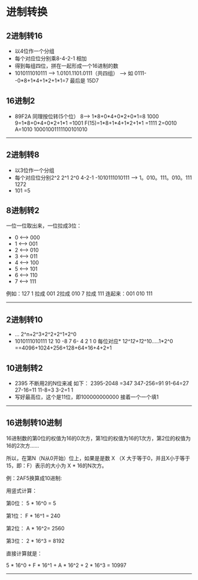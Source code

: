 # 进制转换

## 2进制转16
- 以4位作一个分组
- 每个对应位分别乘8-4-2-1 相加
- 得到每组四位，拼在一起形成一个16进制的数
- 1010111010111 --> 1.0101.1101.0111（共四组） --> 如 0111--0\*8+1\*4+1\*2+1\*1=7 最后是 15D7

## 16进制2
- 89F2A 同理按位转(5个位） 8--> 1\*8+0\*4+0\*2+0\*1=8 1000  9=1\*8+0\*4+0\*2+1\*1 =1001 F(15)=1\*8+1\*4+1\*2+1\*1 =1111 2=0010 A=1010 10001001111100101010

------------------------------------------------------------------------
## 2进制转8
- 以3位作一个分组
- 每个对应位分别2^2 2^1 2^0  4-2-1
-1010111010111 --> 1。010。111。010。111 1272
- 101 =5

## 8进制转2

一位一位取出来，一位拉成3位：
 - 0 <--> 000
 - 1 <--> 001
 - 2 <--> 010
 - 3 <--> 011
 - 4 <--> 100
 - 5 <--> 101
 - 6 <--> 110
 - 7 <--> 111

例如：127
1 拉成 001
2拉成 010
7 拉成 111
连起来：001 010 111

------------------------------------------------------------------------
## 2进制转10
- ... 2^n+2^3+2^2+2^1+2^0
- 1010111010111   12 10  -8 7 6- 4 2 1 0 每位对应*  1*2^12+1*2^10.....1*2^0 ==4096+1024+256+128+64+16+4+2+1

## 10进制转2
- 2395 不断用2的N位来减 如下：
2395-2048 =347
347-256=91
91-64=27
27-16=11
11-8=3
3-2=1
1
- 写好最高位，这个是11位，即100000000000 接着一个一个填1

---------------------------------------------------------------------------

## 16进制转10进制

16进制数的第0位的权值为16的0次方，第1位的权值为16的1次方，第2位的权值为16的2次方……

所以，在第N（N从0开始）位上，如果是是数 X （X 大于等于0，并且X小于等于 15，即：F）表示的大小为 X \* 16的N次方。

例：2AF5换算成10进制:

用竖式计算：

第0位： 5 \* 16^0 = 5

第1位： F \* 16^1 = 240

第2位： A \* 16^2= 2560

第3位： 2 \* 16^3 = 8192

直接计算就是：

5 * 16^0 + F * 16^1 + A * 16^2 + 2 * 16^3 = 10997

-----------------------------------------------------
